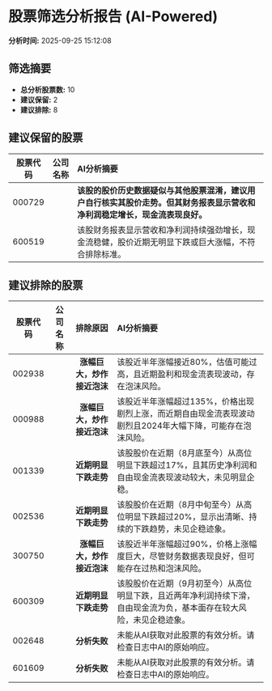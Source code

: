 # 股票筛选分析报告 (AI-Powered)

**分析时间:** 2025-09-25 15:12:08

## 筛选摘要

- **总分析股票数:** 10
- **建议保留:** 2
- **建议排除:** 8

## 建议保留的股票

| 股票代码 | 公司名称 | AI分析摘要 |
|:---:|:---:|:---|
| 000729 |  | **该股的股价历史数据疑似与其他股票混淆，建议用户自行核实其股价走势。但其财务报表显示营收和净利润稳定增长，现金流表现良好。** |
| 600519 |  | 该股财务报表显示营收和净利润持续强劲增长，现金流稳健，股价近期无明显下跌或巨大涨幅，不符合排除标准。 |

## 建议排除的股票

| 股票代码 | 公司名称 | 排除原因 | AI分析摘要 |
|:---:|:---:|:---:|:---|
| 002938 |  | **涨幅巨大，炒作接近泡沫** | 该股近半年涨幅接近80%，估值可能过高，且近期盈利和现金流表现波动，存在泡沫风险。 |
| 000988 |  | **涨幅巨大，炒作接近泡沫** | 该股近半年涨幅超过135%，价格出现剧烈上涨，而近期自由现金流表现波动剧烈且2024年大幅下降，可能存在泡沫风险。 |
| 001339 |  | **近期明显下跌走势** | 该股股价在近期（8月底至今）从高位明显下跌超过17%，且其历史净利润和自由现金流表现波动较大，未见明显企稳。 |
| 002536 |  | **近期明显下跌走势** | 该股股价在近期（8月中旬至今）从高位明显下跌超过20%，显示出清晰、持续的下跌趋势，未见企稳迹象。 |
| 300750 |  | **涨幅巨大，炒作接近泡沫** | 该股近半年涨幅超过90%，价格上涨幅度巨大，尽管财务数据表现良好，但可能存在过热和泡沫风险。 |
| 600309 |  | **近期明显下跌走势** | 该股股价在近期（9月初至今）从高位明显下跌，且近两年净利润持续下滑，自由现金流为负，基本面存在较大风险，未见企稳迹象。 |
| 002648 |  | **分析失败** | 未能从AI获取对此股票的有效分析。请检查日志中AI的原始响应。 |
| 601609 |  | **分析失败** | 未能从AI获取对此股票的有效分析。请检查日志中AI的原始响应。 |
